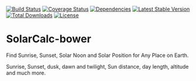 [![Build Status](https://travis-ci.org/NewtonJoshua/SolarCalc.png)](https://travis-ci.org/NewtonJoshua/SolarCalc)
[![Coverage Status](https://coveralls.io/repos/github/NewtonJoshua/SolarCalc/badge.svg?branch=master)](https://coveralls.io/github/NewtonJoshua/SolarCalc?branch=master)
[![Dependencies](https://david-dm.org/NewtonJoshua/SolarCalc.svg)](https://david-dm.org/)
[![Latest Stable Version](https://poser.pugx.org/NewtonJoshua/SolarCalc/version)](https://packagist.org/packages/NewtonJoshua/SolarCalc)
[![Total Downloads](https://poser.pugx.org/NewtonJoshua/SolarCalc/downloads)](https://packagist.org/packages/NewtonJoshua/SolarCalc)
[![License](https://poser.pugx.org/NewtonJoshua/SolarCalc/license)](https://packagist.org/packages/NewtonJoshua/SolarCalc)

# SolarCalc-bower
Find Sunrise, Sunset, Solar Noon and Solar Position for Any Place on Earth. 

Sunrise, Sunset, dusk, dawn and twilight, Sun distance, day length, altitude and much more.
